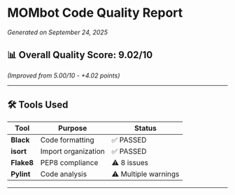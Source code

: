 # MOMbot Code Quality Report
*Generated on September 24, 2025*

## 📊 Overall Quality Score: **9.02/10** 
*(Improved from 5.00/10 - +4.02 points)*

---

## 🛠️ Tools Used

| Tool | Purpose | Status |
|------|---------|--------|
| **Black** | Code formatting | ✅ PASSED |
| **isort** | Import organization | ✅ PASSED |
| **Flake8** | PEP8 compliance | ⚠️ 8 issues |
| **Pylint** | Code analysis | ⚠️ Multiple warnings |

---
